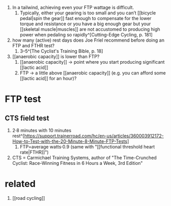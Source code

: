 1. In a tailwind, achieving even your FTP wattage is difficult.
	1. Typically, either your gearing is too small and you can’t [[bicycle pedal|spin the gear]] fast enough to compensate for the lower torque and resistance or you have a big enough gear but your [[skeletal muscle|muscles]] are not accustomed to producing high power when pedaling so rapidly^[Cutting-Edge Cycling, p. 181]
2. how many (active) rest days does Joe Friel recommend before doing an FTP and FTHR test?
	1. 3–5^[The Cyclist's Training Bible, p. 18]
3. [[anaerobic capacity]] is lower than FTP?
	1. [[anaerobic capacity]] → point where you start producing significant [[lactic acid]]
	2. FTP → a little above [[anaerobic capacity]] (e.g. you can afford some [[lactic acid]] for an hour)?

# FTP test
## CTS field test
1. 2·8 minutes with 10 minutes rest^[https://support.trainerroad.com/hc/en-us/articles/360003912172-How-to-Test-with-the-20-Minute-8-Minute-FTP-Tests]
	1. FTP=average watts·0.9 (same with "[[functional threshold heart rate|FTHR]]")
2. CTS = Carmichael Training Systems, author of "The Time-Crunched Cyclist: Race-Winning Fitness in 6 Hours a Week, 3rd Edition"

# related
1. [[road cycling]]